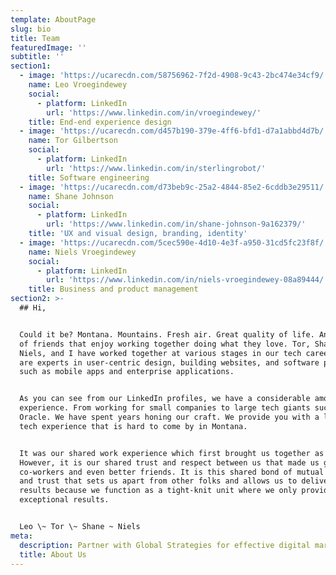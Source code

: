 ```yaml
---
template: AboutPage
slug: bio
title: Team
featuredImage: ''
subtitle: ''
section1:
  - image: 'https://ucarecdn.com/58756962-7f2d-4908-9c43-2bc474e34cf9/'
    name: Leo Vroegindewey
    social:
      - platform: LinkedIn
        url: 'https://www.linkedin.com/in/vroegindewey/'
    title: End-end experience design
  - image: 'https://ucarecdn.com/d457b190-379e-4ff6-bfd1-d7a1abbd4d7b/'
    name: Tor Gilbertson
    social:
      - platform: LinkedIn
        url: 'https://www.linkedin.com/in/sterlingrobot/'
    title: Software engineering
  - image: 'https://ucarecdn.com/d73beb9c-25a2-4844-85e2-6cddb3e29511/'
    name: Shane Johnson
    social:
      - platform: LinkedIn
        url: 'https://www.linkedin.com/in/shane-johnson-9a162379/'
    title: 'UX and visual design, branding, identity'
  - image: 'https://ucarecdn.com/5cec590e-4d10-4e3f-a950-31cd5fc23f8f/'
    name: Niels Vroegindewey
    social:
      - platform: LinkedIn
        url: 'https://www.linkedin.com/in/niels-vroegindewey-08a89444/'
    title: Business and product management
section2: >-
  ## Hi,


  Could it be? Montana. Mountains. Fresh air. Great quality of life. And a group
  of friends that enjoy working together doing what they love. Tor, Shane,
  Niels, and I have worked together at various stages in our tech careers. We
  are experts in user-centric design, building websites, and software products
  such as mobile apps and enterprise applications.


  As you can see from our LinkedIn profiles, we have a considerable amount of
  experience. From working for small companies to large tech giants such as
  Oracle. We have spent years honing our craft. We provide you with a level of
  tech experience that is hard to come by in Montana. 


  It was our shared work experience which first brought us together as a team.
  However, it is our shared trust and respect between us that made us great
  co-workers and even better friends. It is this shared bond of mutual respect
  and trust that sets us apart from other folks and allows us to deliver amazing
  results because we function as a tight-knit unit where we only provide
  exceptional results. 


  Leo \~ Tor \~ Shane ~ Niels
meta:
  description: Partner with Global Strategies for effective digital marketing solutions.
  title: About Us
---
```



